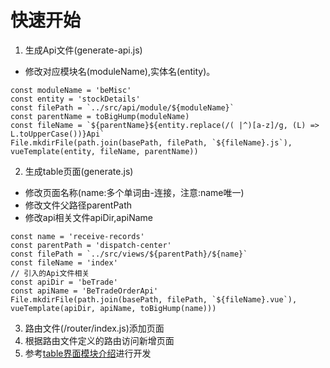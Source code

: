 # 快速开始
1. 生成Api文件(generate-api.js)  
+ 修改对应模块名(moduleName),实体名(entity)。
```
const moduleName = 'beMisc'
const entity = 'stockDetails'
const filePath = `../src/api/module/${moduleName}`
const parentName = toBigHump(moduleName)
const fileName = `${parentName}${entity.replace(/( |^)[a-z]/g, (L) => L.toUpperCase())}Api`
File.mkdirFile(path.join(basePath, filePath, `${fileName}.js`), vueTemplate(entity, fileName, parentName))
``` 
2. 生成table页面(generate.js)  
+ 修改页面名称(name:多个单词由-连接，注意:name唯一)  
+ 修改文件父路径parentPath  
+ 修改api相关文件apiDir,apiName  
```
const name = 'receive-records'
const parentPath = 'dispatch-center'
const filePath = `../src/views/${parentPath}/${name}`
const fileName = 'index'
// 引入的Api文件相关
const apiDir = 'beTrade'
const apiName = 'BeTradeOrderApi'
File.mkdirFile(path.join(basePath, filePath, `${fileName}.vue`), vueTemplate(apiDir, apiName, toBigHump(name)))
```
3. 路由文件(/router/index.js)添加页面
4. 根据路由文件定义的路由访问新增页面
5. 参考[table界面模块介绍](./table.md)进行开发